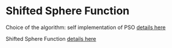 # Shifted Sphere Function

Choice of the algorithm: self implementation of PSO [details here](../PSO/README.md)
 
Shifted Sphere Function  [details here](F1ShiftedSphereFunction.ipynb)
